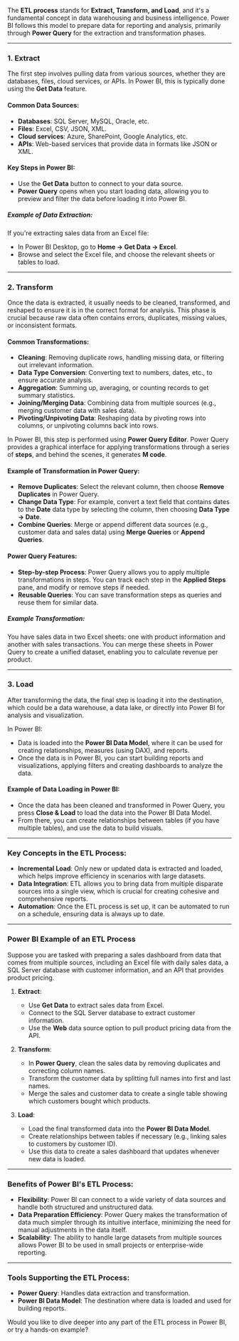 The **ETL process** stands for **Extract, Transform, and Load**, and it's a fundamental concept in data warehousing and business intelligence. Power BI follows this model to prepare data for reporting and analysis, primarily through **Power Query** for the extraction and transformation phases.

---

### 1. **Extract**
The first step involves pulling data from various sources, whether they are databases, files, cloud services, or APIs. In Power BI, this is typically done using the **Get Data** feature.

#### Common Data Sources:
- **Databases**: SQL Server, MySQL, Oracle, etc.
- **Files**: Excel, CSV, JSON, XML.
- **Cloud services**: Azure, SharePoint, Google Analytics, etc.
- **APIs**: Web-based services that provide data in formats like JSON or XML.

#### Key Steps in Power BI:
- Use the **Get Data** button to connect to your data source.
- **Power Query** opens when you start loading data, allowing you to preview and filter the data before loading it into Power BI.

##### Example of Data Extraction:
If you're extracting sales data from an Excel file:
- In Power BI Desktop, go to **Home → Get Data → Excel**.
- Browse and select the Excel file, and choose the relevant sheets or tables to load.

---

### 2. **Transform**
Once the data is extracted, it usually needs to be cleaned, transformed, and reshaped to ensure it is in the correct format for analysis. This phase is crucial because raw data often contains errors, duplicates, missing values, or inconsistent formats.

#### Common Transformations:
- **Cleaning**: Removing duplicate rows, handling missing data, or filtering out irrelevant information.
- **Data Type Conversion**: Converting text to numbers, dates, etc., to ensure accurate analysis.
- **Aggregation**: Summing up, averaging, or counting records to get summary statistics.
- **Joining/Merging Data**: Combining data from multiple sources (e.g., merging customer data with sales data).
- **Pivoting/Unpivoting Data**: Reshaping data by pivoting rows into columns, or unpivoting columns back into rows.

In Power BI, this step is performed using **Power Query Editor**. Power Query provides a graphical interface for applying transformations through a series of **steps**, and behind the scenes, it generates **M code**.

#### Example of Transformation in Power Query:
- **Remove Duplicates**: Select the relevant column, then choose **Remove Duplicates** in Power Query.
- **Change Data Type**: For example, convert a text field that contains dates to the **Date** data type by selecting the column, then choosing **Data Type → Date**.
- **Combine Queries**: Merge or append different data sources (e.g., customer data and sales data) using **Merge Queries** or **Append Queries**.

#### Power Query Features:
- **Step-by-step Process**: Power Query allows you to apply multiple transformations in steps. You can track each step in the **Applied Steps** pane, and modify or remove steps if needed.
- **Reusable Queries**: You can save transformation steps as queries and reuse them for similar data.
  
##### Example Transformation:
You have sales data in two Excel sheets: one with product information and another with sales transactions. You can merge these sheets in Power Query to create a unified dataset, enabling you to calculate revenue per product.

---

### 3. **Load**
After transforming the data, the final step is loading it into the destination, which could be a data warehouse, a data lake, or directly into Power BI for analysis and visualization.

In Power BI:
- Data is loaded into the **Power BI Data Model**, where it can be used for creating relationships, measures (using DAX), and reports.
- Once the data is in Power BI, you can start building reports and visualizations, applying filters and creating dashboards to analyze the data.

#### Example of Data Loading in Power BI:
- Once the data has been cleaned and transformed in Power Query, you press **Close & Load** to load the data into the Power BI Data Model.
- From there, you can create relationships between tables (if you have multiple tables), and use the data to build visuals.

---

### Key Concepts in the ETL Process:

- **Incremental Load**: Only new or updated data is extracted and loaded, which helps improve efficiency in scenarios with large datasets.
- **Data Integration**: ETL allows you to bring data from multiple disparate sources into a single view, which is crucial for creating cohesive and comprehensive reports.
- **Automation**: Once the ETL process is set up, it can be automated to run on a schedule, ensuring data is always up to date.

---

### Power BI Example of an ETL Process

Suppose you are tasked with preparing a sales dashboard from data that comes from multiple sources, including an Excel file with daily sales data, a SQL Server database with customer information, and an API that provides product pricing.

1. **Extract**:
   - Use **Get Data** to extract sales data from Excel.
   - Connect to the SQL Server database to extract customer information.
   - Use the **Web** data source option to pull product pricing data from the API.

2. **Transform**:
   - In **Power Query**, clean the sales data by removing duplicates and correcting column names.
   - Transform the customer data by splitting full names into first and last names.
   - Merge the sales and customer data to create a single table showing which customers bought which products.

3. **Load**:
   - Load the final transformed data into the **Power BI Data Model**.
   - Create relationships between tables if necessary (e.g., linking sales to customers by customer ID).
   - Use this data to create a sales dashboard that updates whenever new data is loaded.

---

### Benefits of Power BI's ETL Process:
- **Flexibility**: Power BI can connect to a wide variety of data sources and handle both structured and unstructured data.
- **Data Preparation Efficiency**: Power Query makes the transformation of data much simpler through its intuitive interface, minimizing the need for manual adjustments in the data itself.
- **Scalability**: The ability to handle large datasets from multiple sources allows Power BI to be used in small projects or enterprise-wide reporting.

---

### Tools Supporting the ETL Process:
- **Power Query**: Handles data extraction and transformation.
- **Power BI Data Model**: The destination where data is loaded and used for building reports.

Would you like to dive deeper into any part of the ETL process in Power BI, or try a hands-on example?





